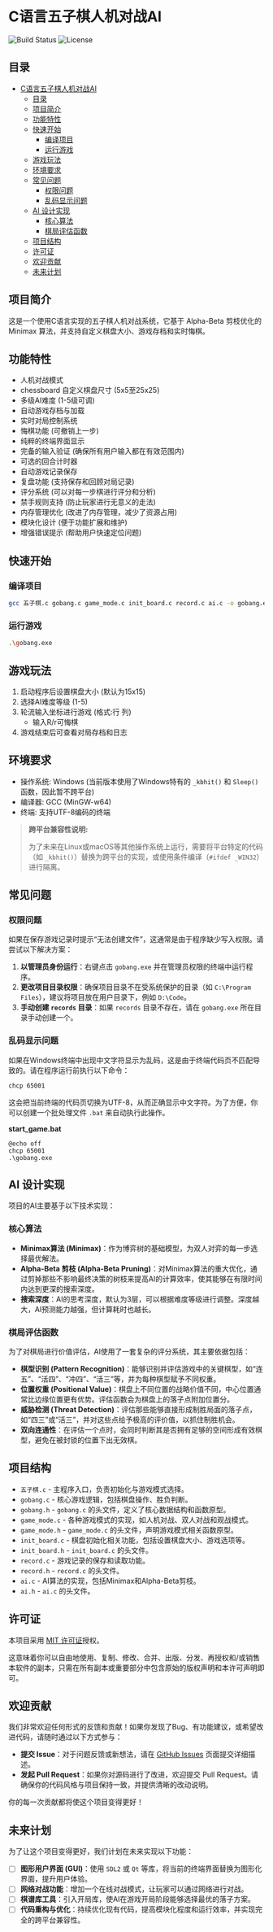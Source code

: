 # C语言五子棋人机对战AI

![Build Status](https://img.shields.io/badge/build-passing-brightgreen)
![License](https://img.shields.io/badge/license-MIT-blue)

## 目录
- [C语言五子棋人机对战AI](#c语言五子棋人机对战ai)
  - [目录](#目录)
  - [项目简介](#项目简介)
  - [功能特性](#功能特性)
  - [快速开始](#快速开始)
    - [编译项目](#编译项目)
    - [运行游戏](#运行游戏)
  - [游戏玩法](#游戏玩法)
  - [环境要求](#环境要求)
  - [常见问题](#常见问题)
    - [权限问题](#权限问题)
    - [乱码显示问题](#乱码显示问题)
  - [AI 设计实现](#ai-设计实现)
    - [核心算法](#核心算法)
    - [棋局评估函数](#棋局评估函数)
  - [项目结构](#项目结构)
  - [许可证](#许可证)
  - [欢迎贡献](#欢迎贡献)
  - [未来计划](#未来计划)

## 项目简介
这是一个使用C语言实现的五子棋人机对战系统，它基于 Alpha-Beta 剪枝优化的 Minimax 算法，并支持自定义棋盘大小、游戏存档和实时悔棋。

## 功能特性
-  人机对战模式
-  chessboard 自定义棋盘尺寸 (5x5至25x25)
-  多级AI难度 (1-5级可调)
-  自动游戏存档与加载
-  实时对局控制系统
-  悔棋功能 (可撤销上一步)
-  纯粹的终端界面显示
-  完备的输入验证 (确保所有用户输入都在有效范围内)
-  可选的回合计时器
-  自动游戏记录保存
-  复盘功能 (支持保存和回顾对局记录)
-  评分系统 (可以对每一步棋进行评分和分析)
-  禁手规则支持 (防止玩家进行无意义的走法)
-  内存管理优化 (改进了内存管理，减少了资源占用)
-  模块化设计 (便于功能扩展和维护)
-  增强错误提示 (帮助用户快速定位问题)

## 快速开始

### 编译项目
```bash
gcc 五子棋.c gobang.c game_mode.c init_board.c record.c ai.c -o gobang.exe
```

### 运行游戏
```bash
.\gobang.exe
```

## 游戏玩法
1. 启动程序后设置棋盘大小 (默认为15x15)
2. 选择AI难度等级 (1-5)
3. 轮流输入坐标进行游戏 (格式:行 列)
   - 输入R/r可悔棋
4. 游戏结束后可查看对局存档和日志

## 环境要求
- 操作系统: Windows (当前版本使用了Windows特有的 `_kbhit()` 和 `Sleep()` 函数，因此暂不跨平台)
- 编译器: GCC (MinGW-w64)
- 终端: 支持UTF-8编码的终端

> **跨平台兼容性说明:**
> 
> 为了未来在Linux或macOS等其他操作系统上运行，需要将平台特定的代码（如 `_kbhit()`）替换为跨平台的实现，或使用条件编译（`#ifdef _WIN32`）进行隔离。

## 常见问题

### 权限问题
如果在保存游戏记录时提示“无法创建文件”，这通常是由于程序缺少写入权限。请尝试以下解决方案：

1.  **以管理员身份运行**：右键点击 `gobang.exe` 并在管理员权限的终端中运行程序。
2.  **更改项目目录权限**：确保项目目录不在受系统保护的目录（如 `C:\Program Files`），建议将项目放在用户目录下，例如 `D:\Code`。
3.  **手动创建 `records` 目录**：如果 `records` 目录不存在，请在 `gobang.exe` 所在目录手动创建一个。

### 乱码显示问题
如果在Windows终端中出现中文字符显示为乱码，这是由于终端代码页不匹配导致的。请在程序运行前执行以下命令：

```bash
chcp 65001
```

这会把当前终端的代码页切换为UTF-8，从而正确显示中文字符。为了方便，你可以创建一个批处理文件 `.bat` 来自动执行此操作。

**start_game.bat**
```batch
@echo off
chcp 65001
.\gobang.exe
```

## AI 设计实现

项目的AI主要基于以下技术实现：

### 核心算法

-   **Minimax算法 (Minimax)**：作为博弈树的基础模型，为双人对弈的每一步选择最优解法。
-   **Alpha-Beta 剪枝 (Alpha-Beta Pruning)**：对Minimax算法的重大优化，通过剪掉那些不影响最终决策的树枝来提高AI的计算效率，使其能够在有限时间内达到更深的搜索深度。
-   **搜索深度**：AI的思考深度，默认为3层，可以根据难度等级进行调整。深度越大，AI预测能力越强，但计算耗时也越长。

### 棋局评估函数

为了对棋局进行价值评估，AI使用了一套复杂的评分系统，其主要依据包括：

-   **棋型识别 (Pattern Recognition)**：能够识别并评估游戏中的关键棋型，如“连五”、“活四”、“冲四”、“活三”等，并为每种棋型赋予不同权重。
-   **位置权重 (Positional Value)**：棋盘上不同位置的战略价值不同，中心位置通常比边缘位置更有优势。评估函数会为棋盘上的落子点附加位置分。
-   **威胁检测 (Threat Detection)**：评估那些能够直接形成制胜局面的落子点，如“四三”或“活三”，并对这些点给予极高的评价值，以抓住制胜机会。
-   **双向连通性**：在评估一个点时，会同时判断其是否拥有足够的空间形成有效棋型，避免在被封锁的位置下出无效棋。

## 项目结构
- `五子棋.c` - 主程序入口，负责初始化与游戏模式选择。
- `gobang.c` - 核心游戏逻辑，包括棋盘操作、胜负判断。
- `gobang.h` - `gobang.c` 的头文件，定义了核心数据结构和函数原型。
- `game_mode.c` - 各种游戏模式的实现，如人机对战、双人对战和观战模式。
- `game_mode.h` - `game_mode.c` 的头文件，声明游戏模式相关函数原型。
- `init_board.c` - 棋盘初始化相关功能，包括设置棋盘大小、游戏选项等。
- `init_board.h` - `init_board.c` 的头文件。
- `record.c` - 游戏记录的保存和读取功能。
- `record.h` - `record.c` 的头文件。
- `ai.c` - AI算法的实现，包括Minimax和Alpha-Beta剪枝。
- `ai.h` - `ai.c` 的头文件。

## 许可证

本项目采用 [MIT 许可证](https://opensource.org/licenses/MIT)授权。

这意味着你可以自由地使用、复制、修改、合并、出版、分发、再授权和/或销售本软件的副本，只需在所有副本或重要部分中包含原始的版权声明和本许可声明即可。

## 欢迎贡献

我们非常欢迎任何形式的反馈和贡献！如果你发现了Bug、有功能建议，或希望改进代码，请随时通过以下方式参与：

-   **提交 Issue**：对于问题反馈或新想法，请在 [GitHub Issues](https://github.com/LHY0125/Gobang-Game/issues) 页面提交详细描述。
-   **发起 Pull Request**：如果你对源码进行了改进，欢迎提交 Pull Request。请确保你的代码风格与项目保持一致，并提供清晰的改动说明。

你的每一次贡献都将使这个项目变得更好！

## 未来计划

为了让这个项目变得更好，我们计划在未来实现以下功能：

-   [ ] **图形用户界面 (GUI)**：使用 `SDL2` 或 `Qt` 等库，将当前的终端界面替换为图形化界面，提升用户体验。
-   [ ] **网络对战功能**：增加一个在线对战模式，让玩家可以通过网络进行对战。
-   [ ] **棋谱库工具**：引入开局库，使AI在游戏开局阶段能够选择最优的落子方案。
-   [ ] **代码重构与优化**：持续优化现有代码，提高模块化程度和运行效率，并实现完全的跨平台兼容性。